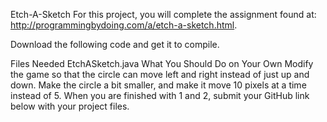 Etch-A-Sketch
For this project, you will complete the assignment found at: http://programmingbydoing.com/a/etch-a-sketch.html.

Download the following code and get it to compile.

Files Needed
EtchASketch.java
What You Should Do on Your Own
Modify the game so that the circle can move left and right instead of just up and down.
Make the circle a bit smaller, and make it move 10 pixels at a time instead of 5.
When you are finished with 1 and 2, submit your GitHub link below with your project files.
